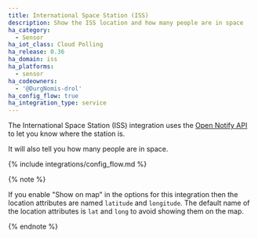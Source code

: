```yaml
---
title: International Space Station (ISS)
description: Show the ISS location and how many people are in space
ha_category:
  - Sensor
ha_iot_class: Cloud Polling
ha_release: 0.36
ha_domain: iss
ha_platforms:
  - sensor
ha_codeowners:
  - '@DurgNomis-drol'
ha_config_flow: true
ha_integration_type: service
---
```


The International Space Station (ISS) integration uses the
[Open Notify API](http://open-notify.org/Open-Notify-API/ISS-Location-Now/)
to let you know where the station is.

It will also tell you how many people are in space.

{% include integrations/config_flow.md %}

{% note %}

If you enable "Show on map" in the options for this integration then the location attributes 
are named `latitude` and `longitude`. The default name of the location attributes is
`lat` and `long` to avoid showing them on the map.

{% endnote %}
